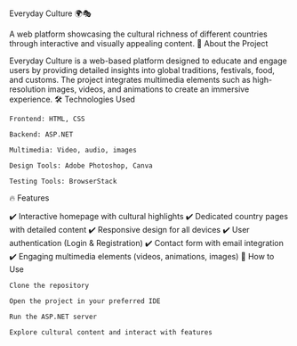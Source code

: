 Everyday Culture 🌍🎭

A web platform showcasing the cultural richness of different countries through interactive and visually appealing content.
📌 About the Project

Everyday Culture is a web-based platform designed to educate and engage users by providing detailed insights into global traditions, festivals, food, and customs. The project integrates multimedia elements such as high-resolution images, videos, and animations to create an immersive experience.
🛠️ Technologies Used

    Frontend: HTML, CSS

    Backend: ASP.NET

    Multimedia: Video, audio, images

    Design Tools: Adobe Photoshop, Canva

    Testing Tools: BrowserStack

🔥 Features

✔️ Interactive homepage with cultural highlights
✔️ Dedicated country pages with detailed content
✔️ Responsive design for all devices
✔️ User authentication (Login & Registration)
✔️ Contact form with email integration
✔️ Engaging multimedia elements (videos, animations, images)
🚀 How to Use

    Clone the repository

    Open the project in your preferred IDE

    Run the ASP.NET server

    Explore cultural content and interact with features
